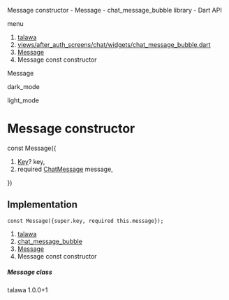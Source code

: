 




Message constructor - Message - chat\_message\_bubble library - Dart API







menu

1. [talawa](../../index.html)
2. [views/after\_auth\_screens/chat/widgets/chat\_message\_bubble.dart](../../views_after_auth_screens_chat_widgets_chat_message_bubble/views_after_auth_screens_chat_widgets_chat_message_bubble-library.html)
3. [Message](../../views_after_auth_screens_chat_widgets_chat_message_bubble/Message-class.html)
4. Message const constructor

Message


dark\_mode

light\_mode




# Message constructor


const
Message({

1. [Key](https://api.flutter.dev/flutter/foundation/Key-class.html)? key,
2. required [ChatMessage](../../models_chats_chat_message/ChatMessage-class.html) message,

})

## Implementation

```
const Message({super.key, required this.message});
```

 


1. [talawa](../../index.html)
2. [chat\_message\_bubble](../../views_after_auth_screens_chat_widgets_chat_message_bubble/views_after_auth_screens_chat_widgets_chat_message_bubble-library.html)
3. [Message](../../views_after_auth_screens_chat_widgets_chat_message_bubble/Message-class.html)
4. Message const constructor

##### Message class





talawa
1.0.0+1






